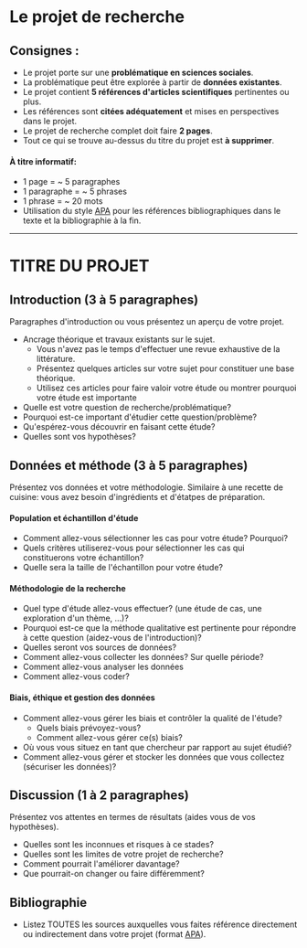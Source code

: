 # Le projet de recherche

## Consignes :
- Le projet porte sur une **problématique en sciences sociales**.
- La problématique peut être explorée à partir de **données existantes**.
- Le projet contient **5 références d'articles scientifiques** pertinentes ou plus.
- Les références sont **citées adéquatement** et mises en perspectives dans le projet.
- Le projet de recherche complet doit faire **2 pages**.
- Tout ce qui se trouve au-dessus du titre du projet est **à supprimer**.

#### À titre informatif:
- 1 page = ~ 5 paragraphes
- 1 paragraphe = ~ 5 phrases
- 1 phrase = ~ 20 mots
- Utilisation du style [APA](https://www.mendeley.com/guides/apa-citation-guide) pour les références bibliographiques dans le texte et la bibliographie à la fin.

---

# TITRE DU PROJET

## Introduction (3 à 5 paragraphes)

Paragraphes d'introduction ou vous présentez un aperçu de votre projet.

- Ancrage théorique et travaux existants sur le sujet.
    - Vous n'avez pas le temps d'effectuer une revue exhaustive de la littérature.
    - Présentez quelques articles sur votre sujet pour constituer une base théorique.
    - Utilisez ces articles pour faire valoir votre étude ou montrer pourquoi votre étude est importante
- Quelle est votre question de recherche/problématique?
- Pourquoi est-ce important d'étudier cette question/problème?
- Qu'espérez-vous découvrir en faisant cette étude?
- Quelles sont vos hypothèses?

## Données et méthode (3 à 5 paragraphes)

Présentez vos données et votre méthodologie. Similaire à une recette de cuisine: vous avez besoin d'ingrédients et d'étatpes de préparation.

#### Population et échantillon d'étude

- Comment allez-vous sélectionner les cas pour votre étude? Pourquoi?
- Quels critères utiliserez-vous pour sélectionner les cas qui constituerons votre échantillon?
- Quelle sera la taille de l'échantillon pour votre étude?

#### Méthodologie de la recherche

- Quel type d'étude allez-vous effectuer? (une étude de cas, une exploration d'un thème, ...)?
- Pourquoi est-ce que la méthode qualitative est pertinente pour répondre à cette question (aidez-vous de l'introduction)?
- Quelles seront vos sources de données?
- Comment allez-vous collecter les données? Sur quelle période?
- Comment allez-vous analyser les données
- Comment allez-vous coder?

#### Biais, éthique et gestion des données

- Comment allez-vous gérer les biais et contrôler la qualité de l'étude?
    - Quels biais prévoyez-vous?
    - Comment allez-vous gérer ce(s) biais?
- Où vous vous situez en tant que chercheur par rapport au sujet étudié?
- Comment allez-vous gérer et stocker les données que vous collectez (sécuriser les données)?

## Discussion (1 à 2 paragraphes)

Présentez vos attentes en termes de résultats (aides vous de vos hypothèses).

- Quelles sont les inconnues et risques à ce stades?
- Quelles sont les limites de votre projet de recherche?
- Comment pourrait l'améliorer davantage?
- Que pourrait-on changer ou faire différemment?

## Bibliographie
- Listez TOUTES les sources auxquelles vous faites référence directement ou indirectement dans votre projet (format [APA](https://www.mendeley.com/guides/apa-citation-guide)).

